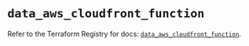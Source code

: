 # `data_aws_cloudfront_function`

Refer to the Terraform Registry for docs: [`data_aws_cloudfront_function`](https://registry.terraform.io/providers/hashicorp/aws/6.7.0/docs/data-sources/cloudfront_function).
